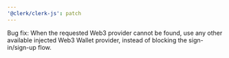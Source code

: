 ```yaml
---
'@clerk/clerk-js': patch
---
```


Bug fix: When the requested Web3 provider cannot be found, use any other available injected Web3 Wallet provider, instead of blocking the sign-in/sign-up flow.
